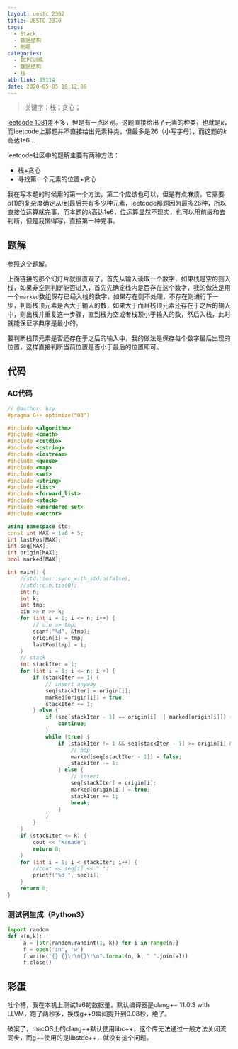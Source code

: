 ```yaml
---
layout: uestc 2362
title: UESTC 2370
tags:
  - Stack
  - 数据结构
  - 刷题
categories:
  - ICPC训练
  - 数据结构
  - 栈
abbrlink: 35114
date: 2020-05-05 18:12:06
---
```



> 关键字：栈；贪心；

[leetcode 1081](https://leetcode-cn.com/problems/smallest-subsequence-of-distinct-characters/)差不多，但是有一点区别。这题直接给出了元素的种类，也就是$k$，而leetcode上那题并不直接给出元素种类，但最多是26（小写字母），而这题的$k$高达1e6...

leetcode社区中的题解主要有两种方法：

- 栈+贪心
- 寻找第一个元素的位置+贪心

我在写本题的时候用的第一个方法，第二个应该也可以，但是有点麻烦，它需要$o(1)$的复杂度确定从$i$到最后共有多少种元素，leetcode那题因为最多26种，所以直接位运算就完事，而本题的$k$高达1e6，位运算显然不现实，也可以用前缀和去判断，但是我懒得写，直接第一种完事。

## 题解

参照[这个题解](https://leetcode-cn.com/problems/smallest-subsequence-of-distinct-characters/solution/tan-xin-suan-fa-zhan-wei-yan-ma-python-dai-ma-java/)。

上面链接的那个幻灯片就很直观了。首先从输入读取一个数字，如果栈是空的则入栈，如果非空则判断能否进入，首先先确定栈内是否存在这个数字，我的做法是用一个`marked`数组保存已经入栈的数字，如果存在则不处理，不存在则进行下一步，判断栈顶元素是否大于输入的数，如果大于而且栈顶元素还存在于之后的输入中，则出栈并重复这一步骤，直到栈为空或者栈顶小于输入的数，然后入栈，此时就能保证字典序是最小的。

要判断栈顶元素是否还存在于之后的输入中，我的做法是保存每个数字最后出现的位置，这样直接判断当前位置是否小于最后的位置即可。

## 代码

### AC代码

```C++
// @author: hzy
#pragma G++ optimize("O3")

#include <algorithm>
#include <cmath>
#include <cstdio>
#include <cstring>
#include <iostream>
#include <queue>
#include <map>
#include <set>
#include <string>
#include <list>
#include <forward_list>
#include <stack>
#include <unordered_set>
#include <vector>

using namespace std;
const int MAX = 1e6 + 5;
int lastPos[MAX];
int seq[MAX];
int origin[MAX];
bool marked[MAX];

int main() {
    //std::ios::sync_with_stdio(false);
    //std::cin.tie(0);
    int n;
    int k;
    int tmp;
    cin >> n >> k;
    for (int i = 1; i <= n; i++) {
        // cin >> tmp;
        scanf("%d", &tmp);
        origin[i] = tmp;
        lastPos[tmp] = i;
    }
    // stack
    int stackIter = 1;
    for (int i = 1; i <= n; i++) {
        if (stackIter == 1) {
            // insert anyway
            seq[stackIter] = origin[i];
            marked[origin[i]] = true;
            stackIter += 1;
        } else {
            if (seq[stackIter - 1] == origin[i] || marked[origin[i]]) {
                continue;
            }
            while (true) {
                if (stackIter != 1 && seq[stackIter - 1] >= origin[i] && i < lastPos[seq[stackIter - 1]]) {
                    // pop
                    marked[seq[stackIter - 1]] = false;
                    stackIter -= 1;
                } else {
                    // insert
                    seq[stackIter] = origin[i];
                    marked[origin[i]] = true;
                    stackIter += 1;
                    break;
                }
            }
        }
    }
    if (stackIter <= k) {
        cout << "Kanade";
        return 0;
    }
    for (int i = 1; i < stackIter; i++) {
        //cout << seq[i] << " ";
        printf("%d ", seq[i]);
    }
    return 0;
}

```

### 测试例生成（Python3）

```Python
import random
def k(n,k):
     a = [str(random.randint(1, k)) for i in range(n)]
     f = open('in', 'w')
     f.write("{} {}\r\n{}\r\n".format(n, k, " ".join(a)))
     f.close()
```

## 彩蛋

吐个槽，我在本机上测试1e6的数据量，默认编译器是clang++ 11.0.3 with LLVM，跑了两秒多，换成g++9瞬间提升到0.08秒，绝了。

破案了，macOS上的clang++默认使用libc++，这个库无法通过一般方法关闭流同步，而g++使用的是libstdc++，就没有这个问题。
